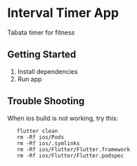 # Interval Timer App

Tabata timer for fitness

## Getting Started

1. Install dependencies
2. Run app

## Trouble Shooting

When ios build is not working, try this:

```
   flutter clean
   rm -Rf ios/Pods
   rm -Rf ios/.symlinks
   rm -Rf ios/Flutter/Flutter.framework
   rm -Rf ios/Flutter/Flutter.podspec
```
